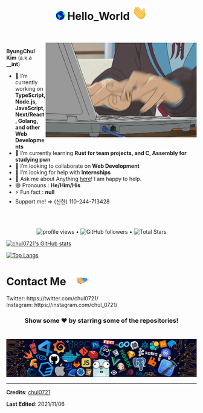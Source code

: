 <h1 align="center">
  <a target="_blank">
    <img src="https://github.com/chul0721/chul0721/blob/master/Earth.gif" width="24px" style="max-width:100%;">
  </a>
  Hello_World
  <a target="_blank">
    <img src="https://github.com/chul0721/chul0721/blob/master/Hi.gif" width="40px" />
  </a>
</h1>

<br/>
<br/>
<a target="_blank">
  <img align="right" height="250" width="400" alt="GIF" src="https://github.com/chul0721/chul0721/blob/master/programming.gif">
</a>

**ByungChul Kim** (a.k.a **__int**)

- 🔭 I’m currently working on **TypeScript, Node.js, JavaScript, Next/React, Golang, and other Web Developments**
- 🌱 I’m currently learning **Rust for team projects, and C, Assembly for studying pwn**
- 👯 I’m looking to collaborate on **Web Development**
- 🤔 I’m looking for help with **Internships**
- 💬 Ask me about Anything [here](https://github.com/chul0721/chul0721/issues/1)! I am happy to help.
- 😄 Pronouns : **He/Him/His**
- ⚡ Fun fact : **null**
- Support me! => (신한) 110-244-713428

<br/>
<br/>

<p align="center">
  <img src="https://gpvc.arturio.dev/chul0721" alt="profile views"> •  
  <img alt="GitHub followers" src="https://img.shields.io/github/followers/chul0721?label=Followers&style=social"> •   
  <img src="https://img.shields.io/github/stars/chul0721?label=Stars" alt="Total Stars">
</p>

[![chul0721's GitHub stats](https://github-readme-stats.vercel.app/api?username=chul0721)](https://github.com/anuraghazra/github-readme-stats)

[![Top Langs](https://github-readme-stats.vercel.app/api/top-langs/?username=chul0721)](https://github.com/anuraghazra/github-readme-stats)

<!--END_SECTION:waka-->

<h1>
  Contact Me 
  <a target="_blank">
    <img src="https://github.com/chul0721/chul0721/blob/master/Handshake.gif" height="32px" style="max-width:100%;">
  </a>
</h1>
Twitter: https://twitter.com/chul0721/ <br />
Instagram: https://instagram.com/chul_0721/ <br />


<div align="center">

### Show some ❤️ by starring some of the repositories!

</div>

#

![footer](https://github.com/chul0721/chul0721/blob/master/footer.png)


----

**Credits**: [chul0721](https://github.com/chul0721/)

**Last Edited**: 2021/11/06
